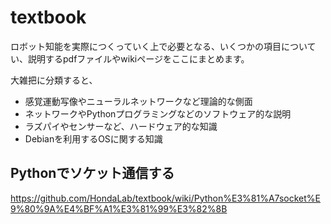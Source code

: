 # textbook
ロボット知能を実際につくっていく上で必要となる、いくつかの項目についてい、説明するpdfファイルやwikiページをここにまとめます。

大雑把に分類すると、
 * 感覚運動写像やニューラルネットワークなど理論的な側面
 * ネットワークやPythonプログラミングなどのソフトウェア的な説明
 * ラズパイやセンサーなど、ハードウェア的な知識
 * Debianを利用するOSに関する知識


## Pythonでソケット通信する
https://github.com/HondaLab/textbook/wiki/Python%E3%81%A7socket%E9%80%9A%E4%BF%A1%E3%81%99%E3%82%8B

